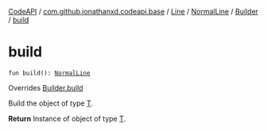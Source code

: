 [CodeAPI](../../../../index.md) / [com.github.jonathanxd.codeapi.base](../../../index.md) / [Line](../../index.md) / [NormalLine](../index.md) / [Builder](index.md) / [build](.)

# build

`fun build(): `[`NormalLine`](../index.md)

Overrides [Builder.build](../../../../com.github.jonathanxd.codeapi.builder/-builder/build.md)

Build the object of type [T](#).

**Return**
Instance of object of type [T](#).

